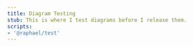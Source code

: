 ```yaml
---
title: Diagram Testing
stub: This is where I test diagrams before I release them.
scripts:
- '@raphael/test'
---
```

<div class="test"></div>
